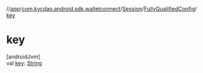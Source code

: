 //[app](../../../../index.md)/[com.kycdao.android.sdk.walletconnect](../../index.md)/[Session](../index.md)/[FullyQualifiedConfig](index.md)/[key](key.md)

# key

[androidJvm]\
val [key](key.md): [String](https://kotlinlang.org/api/latest/jvm/stdlib/kotlin/-string/index.html)
